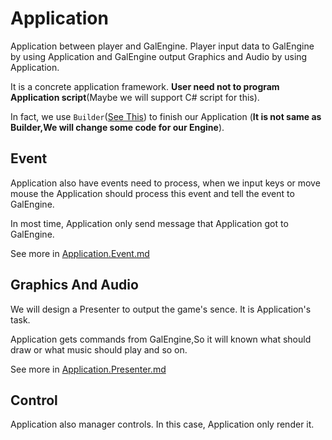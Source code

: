 # Application 

Application between player and GalEngine. Player input data to GalEngine by using Application and GalEngine output Graphics and Audio by using Application.

It is a concrete application framework. **User need not to program Application script**(Maybe we will support C# script for this). 

In fact, we use `Builder`([See This](https://github.com/LinkClinton/Builder)) to finish our Application
(**It is not same as Builder,We will change some code for our Engine**).

## Event

Application also have events need to process, when we input keys or move mouse the Application should process this event and tell the event to GalEngine.

In most time, Application only send message that Application got to GalEngine.

See more in [Application.Event.md](/Application.Event.md)

## Graphics And Audio 

We will design a Presenter to output the game's sence. It is Application's task.

Application gets commands from GalEngine,So it will known what should draw or what music should play and so on. 

See more in [Application.Presenter.md](/Application.Presenter.md)

## Control 

Application also manager controls.
In this case, Application only render it.
